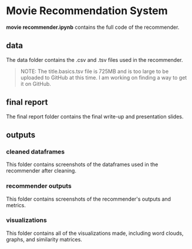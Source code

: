 # Movie Recommendation System

**movie recommender.ipynb** contains the full code of the recommender.

## data
The data folder contains the .csv and .tsv files used in the recommender.
> NOTE: The title.basics.tsv file is 725MB and is too large to be uploaded to GitHub at this time.
> I am working on finding a way to get it on GitHub.

## final report
The final report folder contains the final write-up and presentation slides.

## outputs
### cleaned dataframes
This folder contains screenshots of the dataframes used in the recommender after cleaning.

### recommender outputs
This folder contains screenshots of the recommender's outputs and metrics.

### visualizations
This folder contains all of the visualizations made, including word clouds, graphs, and similarity matrices.
